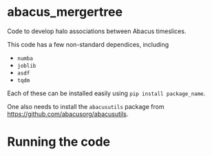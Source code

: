 # abacus_mergertree
Code to develop halo associations between Abacus timeslices.

This code has a few non-standard dependices, including

* `numba`
* `joblib`
* `asdf`
* `tqdm`

Each of these can be installed easily using `pip install package_name`.

One also needs to install the `abacusutils` package from https://github.com/abacusorg/abacusutils.

# Running the code